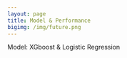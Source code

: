 ```yaml
---
layout: page
title: Model & Performance
bigimg: /img/future.png
---
```


Model: XGboost & Logistic Regression
